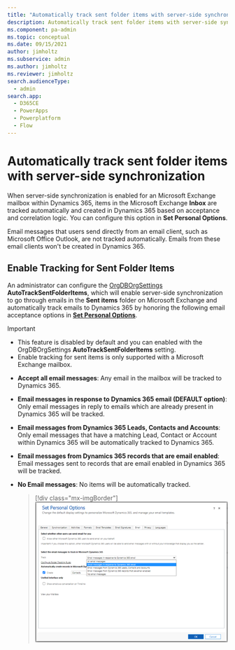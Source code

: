 ```yaml
---
title: "Automatically track sent folder items with server-side synchronization   | MicrosoftDocs"
description: Automatically track sent folder items with server-side synchronization.  
ms.component: pa-admin
ms.topic: conceptual
ms.date: 09/15/2021
author: jimholtz
ms.subservice: admin
ms.author: jimholtz
ms.reviewer: jimholtz
search.audienceType: 
  - admin
search.app:
  - D365CE
  - PowerApps
  - Powerplatform
  - Flow
---
```

# Automatically track sent folder items with server-side synchronization 

When server-side synchronization is enabled for an Microsoft Exchange mailbox within Dynamics 365, items in the Microsoft Exchange **Inbox** are tracked automatically and created in Dynamics 365 based on acceptance and correlation logic. You can configure this option in **Set Personal Options**. 

Email messages that users send directly from an email client, such as Microsoft Office Outlook, are not tracked automatically. Emails from these email clients won't be created in Dynamics 365.  
 
## Enable Tracking for Sent Folder Items 

An administrator can configure the [OrgDBOrgSettings](OrgDbOrgSettings.md) **AutoTrackSentFolderItems**, which will enable server-side synchronization to go through emails in the **Sent items** folder on Microsoft Exchange and automatically track emails to Dynamics 365 by honoring the following email acceptance options in **[Set Personal Options](set-personal-options-affect-tracking-synchronization-between-dynamics-365-outlook-exchange.md)**. 

> [!Important]
> - This feature is disabled by default and you can enabled with the OrgDBOrgSettings **AutoTrackSentFolderItems** setting. 
> - Enable tracking for sent items is only supported with a Microsoft Exchange mailbox. 

- **Accept all email messages**: Any email in the mailbox will be tracked to Dynamics 365.

- **Email messages in response to Dynamics 365 email (DEFAULT option)**: Only email messages in reply to emails which are already present in Dynamics 365 will be tracked. 

- **Email messages from Dynamics 365 Leads, Contacts and Accounts**: Only email messages that have a matching Lead, Contact or Account within Dynamics 365 will be automatically tracked to Dynamics 365. 

- **Email messages from Dynamics 365 records that are email enabled**: Email messages sent to records that are email enabled in Dynamics 365 will be tracked. 

- **No Email messages**: No items will be automatically tracked. 

 
  > [!div class="mx-imgBorder"] 
  > ![Screenshot of Personal Options for tracking email](media/set-personal-options-track-email.png "Email tracking setting")



 

